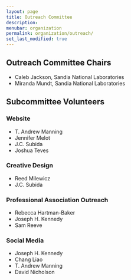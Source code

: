 ```yaml
---
layout: page
title: Outreach Committee
description: 
menubar: organization
permalink: organization/outreach/
set_last_modified: true
---
```


## Outreach Committee Chairs

- Caleb Jackson, Sandia National Laboratories
- Miranda Mundt, Sandia National Laboratories

## Subcommittee Volunteers

### Website

- T. Andrew Manning
- Jennifer Melot
- J.C. Subida
- Joshua Teves

### Creative Design

- Reed Milewicz
- J.C. Subida

### Professional Association Outreach

- Rebecca Hartman-Baker
- Joseph H. Kennedy
- Sam Reeve

### Social Media

- Joseph H. Kennedy
- Chang Liao
- T. Andrew Manning
- David Nicholson
